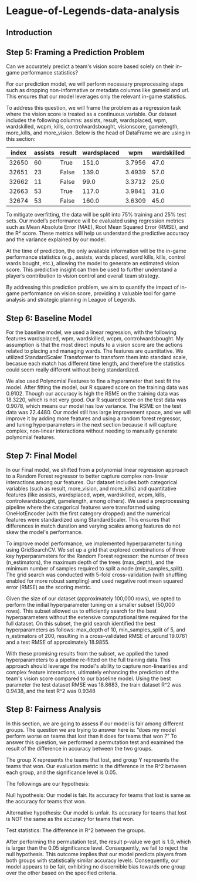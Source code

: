 # League-of-Legends-data-analysis

## Introduction


## Step 5: Framing a Prediction Problem
Can we accurately predict a team's vision score based solely on their in-game performance statistics?

For our prediction model, we will perform necessary preprocessing steps such as dropping non-informative or metadata columns like gameid and url. This ensures that our model leverages only the relevant in-game statistics.

To address this question, we will frame the problem as a regression task where the vision score is treated as a continuous variable. Our dataset includes the following columns:
assists, result, wardsplaced, wpm, wardskilled, wcpm, kills, controlwardsbought, visionscore, gamelength, more_kills, and more_vision.
Below is the head of DataFrame we are using in this section:

<table style="margin: 0 auto;">
  <thead>
    <tr>
      <th>index</th>
      <th>assists</th>
      <th>result</th>
      <th>wardsplaced</th>
      <th>wpm</th>
      <th>wardskilled</th>
      <th>wcpm</th>
      <th>kills</th>
      <th>controlwardsbought</th>
      <th>visionscore</th>
      <th>gamelength</th>
      <th>more_vision</th>
      <th>more_kills</th>
    </tr>
  </thead>
  <tbody>
    <tr>
      <td>32650</td>
      <td>60</td>
      <td>True</td>
      <td>151.0</td>
      <td>3.7956</td>
      <td>47.0</td>
      <td>1.1814</td>
      <td>21</td>
      <td>31.0</td>
      <td>304.0</td>
      <td>2387</td>
      <td>False</td>
      <td>True</td>
    </tr>
    <tr>
      <td>32651</td>
      <td>23</td>
      <td>False</td>
      <td>139.0</td>
      <td>3.4939</td>
      <td>57.0</td>
      <td>1.4328</td>
      <td>13</td>
      <td>35.0</td>
      <td>359.0</td>
      <td>2387</td>
      <td>True</td>
      <td>False</td>
    </tr>
    <tr>
      <td>32662</td>
      <td>11</td>
      <td>False</td>
      <td>99.0</td>
      <td>3.3712</td>
      <td>25.0</td>
      <td>0.8513</td>
      <td>9</td>
      <td>23.0</td>
      <td>188.0</td>
      <td>1762</td>
      <td>False</td>
      <td>False</td>
    </tr>
    <tr>
      <td>32663</td>
      <td>53</td>
      <td>True</td>
      <td>117.0</td>
      <td>3.9841</td>
      <td>31.0</td>
      <td>1.0556</td>
      <td>24</td>
      <td>29.0</td>
      <td>254.0</td>
      <td>1762</td>
      <td>True</td>
      <td>True</td>
    </tr>
    <tr>
      <td>32674</td>
      <td>53</td>
      <td>False</td>
      <td>160.0</td>
      <td>3.6309</td>
      <td>45.0</td>
      <td>1.0212</td>
      <td>24</td>
      <td>50.0</td>
      <td>313.0</td>
      <td>2644</td>
      <td>False</td>
      <td>True</td>
    </tr>
  </tbody>
</table>


To mitigate overfitting, the data will be split into 75% training and 25% test sets. Our model’s performance will be evaluated using regression metrics such as Mean Absolute Error (MAE), Root Mean Squared Error (RMSE), and the R² score. These metrics will help us understand the predictive accuracy and the variance explained by our model.

At the time of prediction, the only available information will be the in-game performance statistics (e.g., assists, wards placed, ward kills, kills, control wards bought, etc.), allowing the model to generate an estimated vision score. This predictive insight can then be used to further understand a player’s contribution to vision control and overall team strategy.

By addressing this prediction problem, we aim to quantify the impact of in-game performance on vision score, providing a valuable tool for game analysis and strategic planning in League of Legends.

## Step 6: Baseline Model
For the baseline model, we used a linear regression, with the following features wardsplaced, wpm, wardskilled, wcpm, controlwardsbought. My assumption is that the most direct inputs to a vision score are the actions related to placing and managing wards. The features are quantitative. We utilized StandardScaler Transformer to transform them into standard scale, becasue each match has different time length, and therefore the statistics could seem really different without being standardized. 

We also used Polynomial Features to fine a hyperameter that best fit the model. After fitting the model, our R squared score on the training data was 0.9102. Though our accuracy is high the RSME on the training data was 18.3220, which is not very good. Our R squared score on the test data was 0.9078, which means our model has low variance. The RSME on the test data was 22.4480. Our model still has large improvement space, and we will improve it by adding more features and using a random forest regressor, and tuning hyperparameters in the next section because it will capture complex, non-linear interactions without needing to manually generate polynomial features.


## Step 7: Final Model
In our Final model, we shifted from a polynomial linear regression approach to a Random Forest regressor to better capture complex non-linear interactions among our features. Our dataset includes both categorical variables (such as result, more_vision, and more_kills) and quantitative features (like assists, wardsplaced, wpm, wardskilled, wcpm, kills, controlwardsbought, gamelength, among others). We used a preprocessing pipeline where the categorical features were transformed using OneHotEncoder (with the first category dropped) and the numerical features were standardized using StandardScaler. This ensures that differences in match duration and varying scales among features do not skew the model's performance.

To improve model performance, we implemented hyperparameter tuning using GridSearchCV. We set up a grid that explored combinations of three key hyperparameters for the Random Forest regressor: the number of trees (n_estimators), the maximum depth of the trees (max_depth), and the minimum number of samples required to split a node (min_samples_split). The grid search was conducted with 5-fold cross-validation (with shuffling enabled for more robust sampling) and used negative root mean squared error (RMSE) as the scoring metric.

Given the size of our dataset (approximately 100,000 rows), we opted to perform the initial hyperparameter tuning on a smaller subset (50,000 rows). This subset allowed us to efficiently search for the best hyperparameters without the extensive computational time required for the full dataset. On this subset, the grid search identified the best hyperparameters as follows: max_depth of 10, min_samples_split of 5, and n_estimators of 200, resulting in a cross-validated RMSE of around 19.0761 and a test RMSE of approximately 18.9855.

With these promising results from the subset, we applied the tuned hyperparameters to a pipeline re-fitted on the full training data. This approach should leverage the model's ability to capture non-linearities and complex feature interactions, ultimately enhancing the prediction of the team's vision score compared to our baseline model. Using the best parameter the test dataset RMSE was 18.8683, the train dataset R^2 was 0.9438, and the test R^2 was 0.9348


## Step 8: Fairness Analysis
In this section, we are going to assess if our model is fair among different groups. The question we are trying to answer here is: “does my model perform worse on teams that lost than it does for teams that won ?” To answer this question, we performed a permutation test and examined the result of the difference in accuracy between the two groups.

The group X represents the teams that lost, and group Y represents the teams that won. Our evaluation metric is the difference in the R^2 between each group, and the significance level is 0.05.

The followings are our hypothesis:

Null hypothesis: Our model is fair. Its accuracy for teams that lost is same as the accuracy for teams that won.

Alternative hypothesis: Our model is unfair. Its accuracy for teams that lost is NOT the same as the accuracy for teams that won.

Test statistics: The difference in R^2 between the groups.

After performing the permutation test, the result p-value we got is 1.0, which is larger than the 0.05 significance level. Consequently, we fail to reject the null hypothesis. This outcome implies that our model predicts players from both groups with statistically similar accuracy levels. Consequently, our model appears to be fair, exhibiting no discernible bias towards one group over the other based on the specified criteria.

